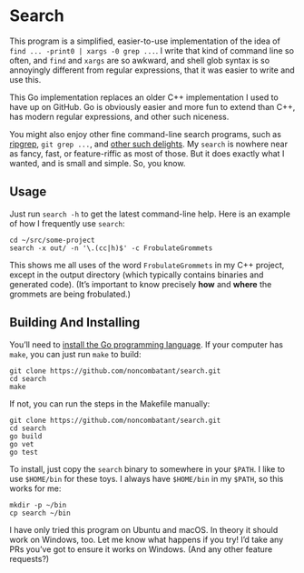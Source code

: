 # Search

This program is a simplified, easier-to-use implementation of the idea of `find
... -print0 | xargs -0 grep ...`. I write that kind of command line so often,
and `find` and `xargs` are so awkward, and shell glob syntax is so annoyingly
different from regular expressions, that it was easier to write and use this.

This Go implementation replaces an older C++ implementation I used to have up on
GitHub. Go is obviously easier and more fun to extend than C++, has modern
regular expressions, and other such niceness.

You might also enjoy other fine command-line search programs, such as
[ripgrep](https://github.com/BurntSushi/ripgrep), `git grep ...`, and [other
such delights](https://beyondgrep.com/feature-comparison/). My `search` is
nowhere near as fancy, fast, or feature-riffic as most of those. But it does
exactly what I wanted, and is small and simple. So, you know.

## Usage

Just run `search -h` to get the latest command-line help. Here is an example of
how I frequently use `search`:

```
cd ~/src/some-project
search -x out/ -n '\.(cc|h)$' -c FrobulateGrommets
```

This shows me all uses of the word `FrobulateGrommets` in my C++ project, except
in the output directory (which typically contains binaries and generated code).
(It’s important to know precisely **how** and **where** the grommets are being
frobulated.)

## Building And Installing

You’ll need to [install the Go programming
language](https://golang.org/doc/install). If your computer has `make`, you can
just run `make` to build:

```
git clone https://github.com/noncombatant/search.git
cd search
make
```

If not, you can run the steps in the Makefile manually:

```
git clone https://github.com/noncombatant/search.git
cd search
go build
go vet
go test
```

To install, just copy the `search` binary to somewhere in your `$PATH`. I like
to use `$HOME/bin` for these toys. I always have `$HOME/bin` in my `$PATH`, so
this works for me:

```
mkdir -p ~/bin
cp search ~/bin
```

I have only tried this program on Ubuntu and macOS. In theory it should work on
Windows, too. Let me know what happens if you try! I’d take any PRs you’ve got
to ensure it works on Windows. (And any other feature requests?)
